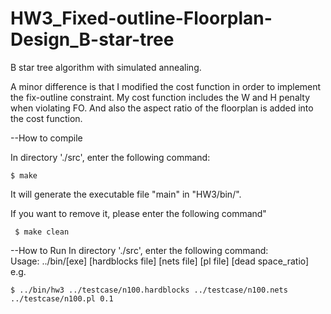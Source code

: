 # HW3_Fixed-outline-Floorplan-Design_B-star-tree

B star tree algorithm with simulated annealing.<br> 

A minor difference is that I modified the cost function in order to implement the fix-outline constraint. My cost function includes the W and H penalty when violating FO. And also the aspect ratio of the floorplan is added into the cost function.<br>

--How to compile <br>

  In directory './src', enter the following command: <br>
  ```
  $ make
  ```
  It will generate the executable file "main" in "HW3/bin/". <br>
  
 If you want to remove it, please enter the following command"<br>
 ```
  $ make clean
 ```
  
--How to Run
 In directory './src', enter the following command: <br>
  Usage: ../bin/[exe] [hardblocks file] [nets file] [pl file] [dead space_ratio]<br>
  e.g.<br>
  ```
  $ ../bin/hw3 ../testcase/n100.hardblocks ../testcase/n100.nets ../testcase/n100.pl 0.1 
  ```
